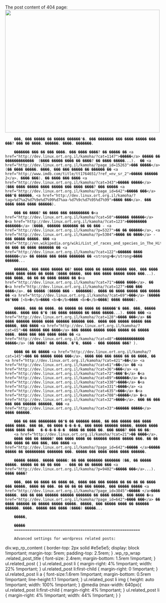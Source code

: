 The post content of 404 page:
 <img class="alignleft size-full wp-image-26126" src="http://dev.linux.ort.org.il/kamoha/wp-content/themes/kamoha/images/cleaner.gif" alt="" width="500" height="396" />

        ���, ��� ����� �� ����� ������'�. ��� ������� ��� ���� ����� ��� ���? ��� �� ����. ������. ����. �������.

        ������� ��� �� ��� ����. ��� ���� ����? �� ����� �� <a href="http://dev.linux.ort.org.il/kamoha/?cat=1147">�����</a> ����� �� �������������  (���� ����� ���� �� ����? �� ���� �����...).  �� <a href="http://dev.linux.ort.org.il/kamoha/?page_id=15263">��� �����</a> (�� ���� �����. ����, ��� ��� ����� �� ������ �� <a href="http://www.imdb.com/title/tt1764651/?ref_=nv_sr_2">����� ������ 2</a>. ���� ���). �� ���� ��� ���� <a href="http://dev.linux.ort.org.il/kamoha/?cat=343">����� �����</a> (��� ���� ����� ���� ����� ��� ���� ����? ��� ����� <a href="http://dev.linux.ort.org.il/kamoha/?page_id=642">����� ���</a> ���"� ������, <a href="http://dev.linux.ort.org.il/kamoha/?tag=%d7%a2%d7%9e%d7%99%d7%aa-%d7%9c%d7%95%d7%99">���� ���</a>. ��� ���� ���� ���� ������).

        ��� �� ����? �� ���� ��� ��������� �<a href="http://dev.linux.ort.org.il/kamoha/?cat=50">������ ������</a> �<a href="http://dev.linux.ort.org.il/kamoha/?cat=123">��������� �������</a> (����, ������ ������� �� �� ��� - <a href="http://dev.linux.ort.org.il/kamoha/?p=5327">�� �� ������</a>, <a href="http://dev.linux.ort.org.il/kamoha/?p=5304">���� �� ����</a> - ��� ����� �����. ��� <a href="http://en.wikipedia.org/wiki/List_of_races_and_species_in_The_Hitchhiker%27s_Guide_to_the_Galaxy#Mice">�����</a>). �� ��� �� ���� ������� �� <a href="http://dev.linux.ort.org.il/kamoha/?cat=122">������ ���� ������</a> �� ����� ��� ���� ������� �� <strong>�</strong>���� ������...

        ������, ��� ���� ����� ��? ���� ���� �� ����� ����� ���, ��� ���� ���� ���� ���� �� ���� (���� �����, ��� ��� ���� ����� ���� ���...). ��� ����, �� �� �� ���� ����� �� �<a href="http://dev.linux.ort.org.il/kamoha/?cat=71">���� ����</a>. �� �<a href="http://dev.linux.ort.org.il/kamoha/?cat=127">��� ��� ����</a>. �� ����� (����� ��� - �������). ���� �� ���� ����� ��� ����� �� <a href="http://dev.linux.ort.org.il/kamoha/?cat=69">���</a> (����� ��"��� [<b>�</b>���� <b>�</b>���� <b>�</b>����] ���� �����).

        �����. ��� �� ����. �� ����� �� ���� �� ������'� ���. ���, ����� �����. ���� ��� �"� (�� ���� ������ �� ���� �����...). ���� ��� <a href="http://dev.linux.ort.org.il/kamoha/?cat=128">���� ���</a> �� ���� ������ ����� ���� ������ ������ ���. ���� ��� ����� ����� ��� �����, ��� ���� <a href="http://dev.linux.ort.org.il/kamoha/?cat=65">�� ����� ��� ����</a> ��� ����� ����� ���� ����� �� ����� ����. ���� ��� ��� ���� ���� �� <a href="http://dev.linux.ort.org.il/kamoha/?cat=48">������������� �����</a> (�� ����? �� �����. �"�, ���� - ��� ������ ���? ).

        ���� �� �� ����� <a href="http://dev.linux.ort.org.il/kamoha/?cat=145">��� �� ����� ���� ���</a>. ���� ��� ��� ���� �� �� ����, �� <a href="http://dev.linux.ort.org.il/kamoha/?cat=421">��</a> <a href="http://dev.linux.ort.org.il/kamoha/?cat=61">��</a> �� <a href="http://dev.linux.ort.org.il/kamoha/?cat=36">���</a> <a href="http://dev.linux.ort.org.il/kamoha/?cat=72">���'�</a> �<a href="http://dev.linux.ort.org.il/kamoha/?cat=89">������</a> �<a href="http://dev.linux.ort.org.il/kamoha/?cat=330">����</a> �<a href="http://dev.linux.ort.org.il/kamoha/?cat=331">����</a> <a href="http://dev.linux.ort.org.il/kamoha/?cat=635">���</a> �<a href="http://dev.linux.ort.org.il/kamoha/?cat=708">�����</a> �<a href="http://dev.linux.ort.org.il/kamoha/?cat=32">����</a>. ��� �� ��� ��� ��� ������ ������, ��� <a href="http://dev.linux.ort.org.il/kamoha/?cat=33">������ �����</a> ���� ������.

        ��� �� ��� �������� ��"� �� ������ ����, �� ��� ����� ��� ���� ���� ����. ��� ��, �� ���� �-�-�-�, ��� ���� ������ �����, ����� ���� ���� ���� ���   �-�-�-�-�-�  ���� �� ���� ��. ��� ����? ��� �� ��:
        <a href="http://dev.linux.ort.org.il/kamoha/?cat=21">�� ����</a>.
        ���� ��� �� �����? ��� ���� ���� �� ������ ����� ����� ���. �� �� ��� ���� �� ��� ���, ��� ���� <a href="http://dev.linux.ort.org.il/kamoha/?page_id=642">����� </a>����� ����� �� ��������� ������� ���. ����� ��� ���� ���� ���� ������.

        ����� �����. ����� �����: �� ��� ������� ������� (��, �� ����� �����. ����� �� �� �� ���  - ��� �� �� ����� ��� <a href="http://dev.linux.ort.org.il/kamoha/?p=9402">����� ���</a>...). ���� ����?

        ���, ��� �� ���� �� ���� ��, ���� ��� ��� ����� �� �� �� �� ���� ��� �����, ���� �� ���. �� �� �� �� ��� �����, ��� ����� ����� <a href="http://dev.linux.ort.org.il/kamoha/?page_id=3845">����� </a>���� �����. ��� �� ��� ������ ������ ������� �� ���� �����, ��� ���� �<a href="http://dev.linux.ort.org.il/kamoha/?page_id=642">���� ���</a> �� ���� ������ �� ����� ����� �����. �����, ��� ����� ���� �� ������ ������. ����. ����� ��� ���� (����) �����...

        �����,

        �����
		=========================================================
		
		Advanced settings for wordpress related posts:
div.wp_rp_content {
  border-top: 2px solid #e5e5e5;
  display: block !important;
  margin-top: 5rem;
  padding-top: 2.5rem;
}
.wp_rp_wrap .related_post_title {
  font-size: 2.4rem;
  margin-bottom: 1.5rem !important;
}
ul.related_post {
}
ul.related_post li {
  margin-right: 4% !important;
  width: 22% !important;
}
ul.related_post li:first-child {
  margin-right: 0 !important;
}
ul.related_post li a {
  font-size:1.6rem !important;
  margin-bottom: 0.5rem !important;
  line-height:1.1 !important;
}
ul.related_post li img {
    height: auto !important;
    width: 100% !important;
}
@media  (max-width: 640px){
ul.related_post li:first-child {
  margin-right: 4% !important;
}
ul.related_post li {
  margin-right: 4% !important;
  width: 44% !important;
}
}
